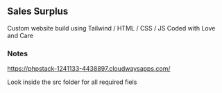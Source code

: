 ## Sales Surplus

Custom website build using Tailwind / HTML / CSS / JS 
Coded with Love and Care

### Notes

https://phpstack-1241133-4438897.cloudwaysapps.com/

Look inside the src folder for all required fiels


